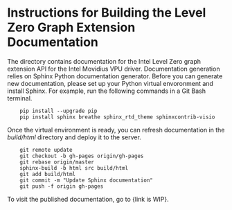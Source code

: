 # Instructions for Building the Level Zero Graph Extension Documentation

The directory contains documentation for the Intel Level Zero graph extension API for the Intel Movidius VPU driver. Documentation generation relies on Sphinx Python documentation generator. Before you can generate new documentation, please set up your Python virtual envoronment and install Sphinx. For example, run the following commands in a Git Bash terminal.

```shell
    pip install --upgrade pip
    pip install sphinx breathe sphinx_rtd_theme sphinxcontrib-visio
```

Once the virtual environment is ready, you can refresh documentation in the *build/html* directory and deploy it to the server.

```shell
    git remote update
    git checkout -b gh-pages origin/gh-pages
    git rebase origin/master
    sphinx-build -b html src build/html
    git add build/html
    git commit -m "Update Sphinx documentation"
    git push -f origin gh-pages
```

To visit the published documentation, go to {link is WIP}.

